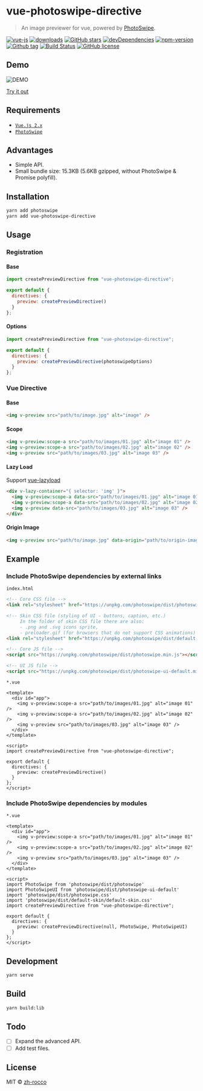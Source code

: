 # vue-photoswipe-directive

> An image previewer for vue, powered by [PhotoSwipe](https://github.com/dimsemenov/PhotoSwipe).

[![vue-js](https://img.shields.io/badge/vue.js-2.x-brightgreen.svg?maxAge=604800)](https://vuejs.org/)
[![downloads](https://img.shields.io/npm/dt/vue-photoswipe-directive.svg)](http://npm-stats.com/~packages/vue-photoswipe-directive)
[![GitHub stars](https://img.shields.io/github/stars/zh-rocco/vue-photoswipe-directive.svg)](https://github.com/zh-rocco/vue-photoswipe-directive/stargazers)
[![devDependencies](https://img.shields.io/david/dev/zh-rocco/vue-photoswipe-directive.svg)](https://david-dm.org/zh-rocco/vue-photoswipe-directive?type=dev)
[![npm-version](https://img.shields.io/npm/v/vue-photoswipe-directive.svg?maxAge=3600)](https://www.npmjs.com/package/vue-photoswipe-directive)
[![Github tag](https://img.shields.io/github/tag/zh-rocco/vue-photoswipe-directive.svg?maxAge=3600)](https://github.com/zh-rocco/vue-photoswipe-directive/)
[![Build Status](https://travis-ci.org/zh-rocco/vue-photoswipe-directive.svg?branch=master)](https://travis-ci.org/zh-rocco/vue-photoswipe-directive)
[![GitHub license](https://img.shields.io/github/license/zh-rocco/vue-photoswipe-directive.svg)](https://github.com/zh-rocco/vue-photoswipe-directive/blob/master/LICENSE)

## Demo

![DEMO](https://repository-images.githubusercontent.com/194109246/dc703a00-9b42-11e9-920a-e84b3b3b7ac3)

[Try it out](https://zh-rocco.github.io/vue-photoswipe-directive/)

## Requirements

- [`Vue.js 2.x`](https://cn.vuejs.org/)
- [`PhotoSwipe`](https://github.com/dimsemenov/PhotoSwipe)

## Advantages

- Simple API.
- Small bundle size: 15.3KB (5.6KB gzipped, without PhotoSwipe & Promise polyfill).

## Installation

```bash
yarn add photoswipe
yarn add vue-photoswipe-directive
```

## Usage

### Registration

#### Base

```js
import createPreviewDirective from "vue-photoswipe-directive";

export default {
  directives: {
    preview: createPreviewDirective()
  }
};
```

#### Options

```js
import createPreviewDirective from "vue-photoswipe-directive";

export default {
  directives: {
    preview: createPreviewDirective(photoswipeOptions)
  }
};
```

### Vue Directive

#### Base

```html
<img v-preview src="path/to/image.jpg" alt="image" />
```

#### Scope

```html
<img v-preview:scope-a src="path/to/images/01.jpg" alt="image 01" />
<img v-preview:scope-a src="path/to/images/02.jpg" alt="image 02" />
<img v-preview src="path/to/images/03.jpg" alt="image 03" />
```

#### Lazy Load

Support [vue-lazyload](https://github.com/hilongjw/vue-lazyload)

```html
<div v-lazy-container="{ selector: 'img' }">
  <img v-preview:scope-a data-src="path/to/images/01.jpg" alt="image 01" />
  <img v-preview:scope-a data-src="path/to/images/02.jpg" alt="image 02" />
  <img v-preview data-src="path/to/images/03.jpg" alt="image 03" />
</div>
```

#### Origin Image

```html
<img v-preview src="path/to/image.jpg" data-origin="path/to/origin-image.jpg" alt="image" />
```

## Example

### Include PhotoSwipe dependencies by external links

`index.html`

```html
<!-- Core CSS file -->
<link rel="stylesheet" href="https://unpkg.com/photoswipe/dist/photoswipe.css" />

<!-- Skin CSS file (styling of UI - buttons, caption, etc.)
     In the folder of skin CSS file there are also:
     - .png and .svg icons sprite, 
     - preloader.gif (for browsers that do not support CSS animations) -->
<link rel="stylesheet" href="https://unpkg.com/photoswipe/dist/default-skin/default-skin.css" />

<!-- Core JS file -->
<script src="https://unpkg.com/photoswipe/dist/photoswipe.min.js"></script>

<!-- UI JS file -->
<script src="https://unpkg.com/photoswipe/dist/photoswipe-ui-default.min.js"></script>
```

`*.vue`

```vue
<template>
  <div id="app">
    <img v-preview:scope-a src="path/to/images/01.jpg" alt="image 01" />
    <img v-preview:scope-a src="path/to/images/02.jpg" alt="image 02" />
    <img v-preview src="path/to/images/03.jpg" alt="image 03" />
  </div>
</template>

<script>
import createPreviewDirective from "vue-photoswipe-directive";

export default {
  directives: {
    preview: createPreviewDirective()
  }
};
</script>
```

### Include PhotoSwipe dependencies by modules

`*.vue`

```vue
<template>
  <div id="app">
    <img v-preview:scope-a src="path/to/images/01.jpg" alt="image 01" />
    <img v-preview:scope-a src="path/to/images/02.jpg" alt="image 02" />
    <img v-preview src="path/to/images/03.jpg" alt="image 03" />
  </div>
</template>

<script>
import PhotoSwipe from 'photoswipe/dist/photoswipe'
import PhotoSwipeUI from 'photoswipe/dist/photoswipe-ui-default'
import 'photoswipe/dist/photoswipe.css'
import 'photoswipe/dist/default-skin/default-skin.css'
import createPreviewDirective from "vue-photoswipe-directive";

export default {
  directives: {
    preview: createPreviewDirective(null, PhotoSwipe, PhotoSwipeUI)
  }
};
</script>
```

## Development

```bash
yarn serve
```

## Build

```bash
yarn build:lib
```

## Todo

- [ ] Expand the advanced API. 
- [ ] Add test files.

## License

MIT © [zh-rocco](https://github.com/zh-rocco)
